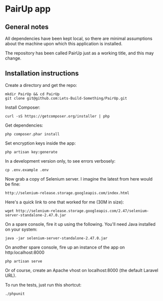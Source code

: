 PairUp app
==========

General notes
-------------

All dependencies have been kept local, so there are minimal assumptions about the machine upon which this application is installed.

The repository has been called PairUp just as a working title, and this may change.

Installation instructions
-------------------------

Create a directory and get the repo:

    mkdir PairUp && cd PairUp
    git clone git@github.com:Lets-Build-Something/PairUp.git

Install Composer:

    curl -sS https://getcomposer.org/installer | php

Get dependencies:

    php composer.phar install

Set encryption keys inside the app:

    php artisan key:generate

In a development version only, to see errors verbosely:

    cp .env.example .env

Now grab a copy of Selenium server. I imagine the latest from here would be fine:

    http://selenium-release.storage.googleapis.com/index.html

Here's a quick link to one that worked for me (30M in size):

    wget http://selenium-release.storage.googleapis.com/2.47/selenium-server-standalone-2.47.0.jar

On a spare console, fire it up using the following. You'll need Java installed on your system:

    java -jar selenium-server-standalone-2.47.0.jar

On another spare console, fire up an instance of the app on http:localhost:8000

    php artisan serve

Or of course, create an Apache vhost on localhost:8000 (the default Laravel URL).

To run the tests, just run this shortcut:

    ./phpunit
